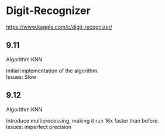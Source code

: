# Digit-Recognizer
https://www.kaggle.com/c/digit-recognizer/

9.11
---
Algorithm:KNN  

Initial implementation of the algorithm.  
Issues: Slow

9.12
---
Algorithm:KNN  

Introduce multiprocessing, making it run 16x faster than before.  
Issues: imperfect precision
